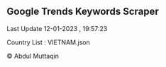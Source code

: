 

## Google Trends Keywords Scraper 
 
Last Update 12-01-2023 , 19:57:23

Country List :
VIETNAM.json



© Abdul Muttaqin 
